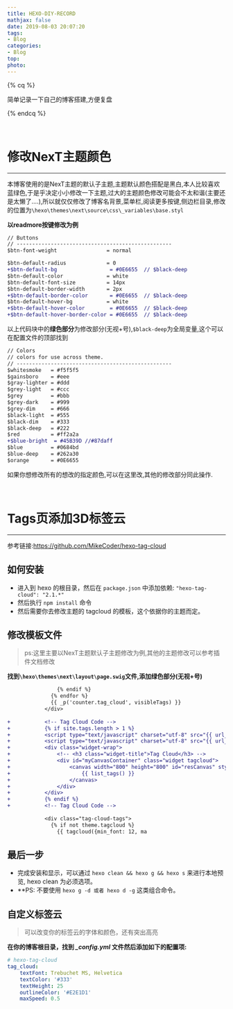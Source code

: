 ```yaml
---
title: HEXO-DIY-RECORD 
mathjax: false
date: 2019-08-03 20:07:20
tags:
- Blog
categories:
- Blog
top:
photo:
---
```




{% cq %}

简单记录一下自己的博客搭建,方便复盘

{% endcq %}

<!-- more -->

<br>

# 修改NexT主题颜色

---

本博客使用的是NexT主题的默认子主题,主题默认颜色搭配是黑白,本人比较喜欢蓝绿色,于是乎决定小小修改一下主题,过大的主题颜色修改可能会不太和谐(主要还是太懒了....),所以就仅仅修改了博客名背景,菜单栏,阅读更多按键,侧边栏目录,修改的位置为`\hexo\themes\next\source\css\_variables\base.styl`

**以readmore按键修改为例**

```diff
// Buttons
// --------------------------------------------------
$btn-font-weight                = normal

$btn-default-radius             = 0
+$btn-default-bg                 = #0E6655  // $black-deep
$btn-default-color              = white
$btn-default-font-size          = 14px
$btn-default-border-width       = 2px
+$btn-default-border-color       = #0E6655  // $black-deep
$btn-default-hover-bg           = white
+$btn-default-hover-color        = #0E6655  // $black-deep
+$btn-default-hover-border-color = #0E6655  // $black-deep

```

以上代码块中的**绿色部分**为修改部分(无视+号),`$black-deep`为全局变量,这个可以在配置文件的顶部找到

```diff
// Colors
// colors for use across theme.
// --------------------------------------------------
$whitesmoke   = #f5f5f5
$gainsboro    = #eee
$gray-lighter = #ddd
$grey-light   = #ccc
$grey         = #bbb
$grey-dark    = #999
$grey-dim     = #666
$black-light  = #555
$black-dim    = #333
$black-deep   = #222
$red          = #ff2a2a
+$blue-bright  = #45B39D //#87daff
$blue         = #0684bd
$blue-deep    = #262a30
$orange       = #0E6655
```

如果你想修改所有的想改的指定颜色,可以在这里改,其他的修改部分同此操作.

<br>

# Tags页添加3D标签云

---

参考链接:https://github.com/MikeCoder/hexo-tag-cloud

## 如何安装

- 进入到 hexo 的根目录，然后在 `package.json` 中添加依赖: `"hexo-tag-cloud": "2.1.*"`
- 然后执行 `npm install` 命令
- 然后需要你去修改主题的 tagcloud 的模板，这个依据你的主题而定。

## 修改模板文件

> ps:这里主要以NexT主题默认子主题修改为例,其他的主题修改可以参考插件文档修改

**找到`\hexo\themes\next\layout\page.swig`文件,添加绿色部分(无视+号)**

```diff
                {% endif %}
              {% endfor %}
              {{ _p('counter.tag_cloud', visibleTags) }}
            </div>
			
+			<!-- Tag Cloud Code -->
+			{% if site.tags.length > 1 %}
+			<script type="text/javascript" charset="utf-8" src="{{ url_for('/js/tagcloud.js') }}"></script>
+			<script type="text/javascript" charset="utf-8" src="{{ url_for('/js/tagcanvas.js') }}"></script>
+			<div class="widget-wrap">
+				<!-- <h3 class="widget-title">Tag Cloud</h3> -->
+				<div id="myCanvasContainer" class="widget tagcloud">
+					<canvas width="800" height="800" id="resCanvas" style="width=100%">
+						{{ list_tags() }}
+					</canvas>
+				</div>
+			</div>
+			{% endif %}
+			<!-- Tag Cloud Code -->
			
            <div class="tag-cloud-tags">
              {% if not theme.tagcloud %}
                {{ tagcloud({min_font: 12, ma
```

## 最后一步

- 完成安装和显示，可以通过 `hexo clean && hexo g && hexo s` 来进行本地预览, hexo clean 为必须选项。
- **PS: 不要使用 `hexo g -d 或者 hexo d -g` 这类组合命令。

## 自定义标签云

> 可以改变你的标签云的字体和颜色，还有突出高亮

**在你的博客根目录，找到 *_config.yml* 文件然后添加如下的配置项:**

```yaml
# hexo-tag-cloud
tag_cloud:
    textFont: Trebuchet MS, Helvetica
    textColor: '#333'
    textHeight: 25
    outlineColor: '#E2E1D1'
    maxSpeed: 0.5
```

